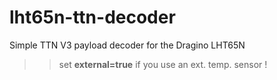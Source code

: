 # lht65n-ttn-decoder
Simple TTN V3 payload decoder for the Dragino LHT65N

>> set **external=true** if you use an ext. temp. sensor !
